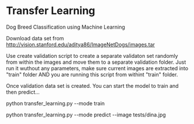 # Transfer Learning
Dog Breed Classification using Machine Learning

Download data set from http://vision.stanford.edu/aditya86/ImageNetDogs/images.tar

Use create validation script to create a separate validaton set randomly from within the images and move them to a separate validation folder. Just run it wuthout any parameters, make sure current images are extracted into "train" folder AND you are running this script from withint "train" folder.

Once validation data set is created. You can start the model to train and then predict...

python transfer_learning.py --mode train

python transfer_learning.py --mode predict --image tests/dina.jpg
